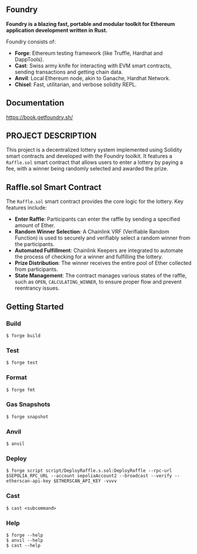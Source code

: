 ## Foundry

**Foundry is a blazing fast, portable and modular toolkit for Ethereum application development written in Rust.**

Foundry consists of:

- **Forge**: Ethereum testing framework (like Truffle, Hardhat and DappTools).
- **Cast**: Swiss army knife for interacting with EVM smart contracts, sending transactions and getting chain data.
- **Anvil**: Local Ethereum node, akin to Ganache, Hardhat Network.
- **Chisel**: Fast, utilitarian, and verbose solidity REPL.

## Documentation

https://book.getfoundry.sh/

## PROJECT DESCRIPTION
This project is a decentralized lottery system implemented using Solidity smart contracts and developed with the Foundry toolkit. It features a `Raffle.sol` smart contract that allows users to enter a lottery by paying a fee, with a winner being randomly selected and awarded the prize.

## Raffle.sol Smart Contract

The `Raffle.sol` smart contract provides the core logic for the lottery. Key features include:

- **Enter Raffle**: Participants can enter the raffle by sending a specified amount of Ether.
- **Random Winner Selection**: A Chainlink VRF (Verifiable Random Function) is used to securely and verifiably select a random winner from the participants.
- **Automated Fulfillment**: Chainlink Keepers are integrated to automate the process of checking for a winner and fulfilling the lottery.
- **Prize Distribution**: The winner receives the entire pool of Ether collected from participants.
- **State Management**: The contract manages various states of the raffle, such as `OPEN`, `CALCULATING_WINNER`, to ensure proper flow and prevent reentrancy issues.

## Getting Started

### Build

```shell
$ forge build
```

### Test

```shell
$ forge test
```

### Format

```shell
$ forge fmt
```

### Gas Snapshots

```shell
$ forge snapshot
```

### Anvil

```shell
$ anvil
```

### Deploy

```shell
$ forge script script/DeployRaffle.s.sol:DeployRaffle --rpc-url $SEPOLIA_RPC_URL --account sepoliaAccount2 --broadcast --verify --etherscan-api-key $ETHERSCAN_API_KEY -vvvv
```

### Cast

```shell
$ cast <subcommand>
```

### Help

```shell
$ forge --help
$ anvil --help
$ cast --help
```
